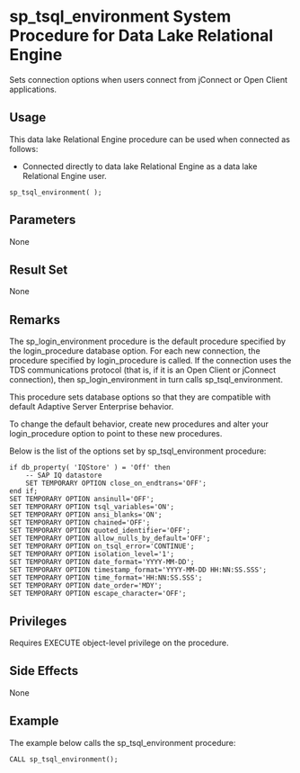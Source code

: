 <!-- loio3be686266c5f1014ad21c9c116ab5a77 -->

# sp\_tsql\_environment System Procedure for Data Lake Relational Engine

Sets connection options when users connect from jConnect or Open Client applications.



<a name="loio3be686266c5f1014ad21c9c116ab5a77__section_idn_b13_b4b"/>

## Usage

This data lake Relational Engine procedure can be used when connected as follows:

-   Connected directly to data lake Relational Engine as a data lake Relational Engine user.



```
sp_tsql_environment( );
```



<a name="loio3be686266c5f1014ad21c9c116ab5a77__section_p5s_lbj_yyb"/>

## Parameters

None



<a name="loio3be686266c5f1014ad21c9c116ab5a77__section_hys_lnv_xyb"/>

## Result Set

None



## Remarks

The sp\_login\_environment procedure is the default procedure specified by the login\_procedure database option. For each new connection, the procedure specified by login\_procedure is called. If the connection uses the TDS communications protocol \(that is, if it is an Open Client or jConnect connection\), then sp\_login\_environment in turn calls sp\_tsql\_environment.

This procedure sets database options so that they are compatible with default Adaptive Server Enterprise behavior.

To change the default behavior, create new procedures and alter your login\_procedure option to point to these new procedures.

Below is the list of the options set by sp\_tsql\_environment procedure:

```
if db_property( 'IQStore' ) = 'Off' then
    -- SAP IQ datastore
    SET TEMPORARY OPTION close_on_endtrans='OFF';
end if;
SET TEMPORARY OPTION ansinull='OFF';
SET TEMPORARY OPTION tsql_variables='ON';
SET TEMPORARY OPTION ansi_blanks='ON';
SET TEMPORARY OPTION chained='OFF';
SET TEMPORARY OPTION quoted_identifier='OFF';
SET TEMPORARY OPTION allow_nulls_by_default='OFF';
SET TEMPORARY OPTION on_tsql_error='CONTINUE';
SET TEMPORARY OPTION isolation_level='1';
SET TEMPORARY OPTION date_format='YYYY-MM-DD';
SET TEMPORARY OPTION timestamp_format='YYYY-MM-DD HH:NN:SS.SSS';
SET TEMPORARY OPTION time_format='HH:NN:SS.SSS';
SET TEMPORARY OPTION date_order='MDY';
SET TEMPORARY OPTION escape_character='OFF';
```



## Privileges

Requires EXECUTE object-level privilege on the procedure.



## Side Effects

None



## Example

The example below calls the sp\_tsql\_environment procedure:

```
CALL sp_tsql_environment();
```

